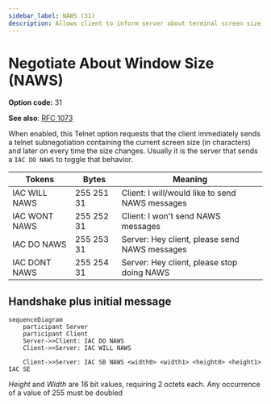 ```yaml
---
sidebar_label: NAWS (31)
description: Allows client to inform server about terminal screen size
---
```

# Negotiate About Window Size (NAWS)

**Option code:** 31

**See also**: [RFC 1073](https://www.rfc-editor.org/rfc/rfc1073.html)

When enabled, this Telnet option requests that the client immediately sends a telnet subnegotiation containing the current screen size (in characters) and later on every time the size changes. 
Usually it is the server that sends a ``IAC DO NAWS`` to toggle that behavior.

| Tokens         | Bytes      | Meaning                                           |
| -------------- | ---------- | ------------------------------------------------- |
| IAC WILL NAWS  | 255 251 31 | Client: I will/would like to send NAWS messages   |
| IAC WONT NAWS  | 255 252 31 | Client: I won't send NAWS messages                |
| IAC DO   NAWS  | 255 253 31 | Server: Hey client, please send NAWS messages     |
| IAC DONT NAWS  | 255 254 31 | Server: Hey client, please stop doing NAWS        |

## Handshake plus initial message
```mermaid
sequenceDiagram
    participant Server
    participant Client
    Server->>Client: IAC DO NAWS
    Client->>Server: IAC WILL NAWS
        
    Client->>Server: IAC SB NAWS <width0> <width1> <height0> <height1> IAC SE
```

*Height* and *Width* are 16 bit values, requiring 2 octets each.
Any occurrence of a value of 255 must be doubled